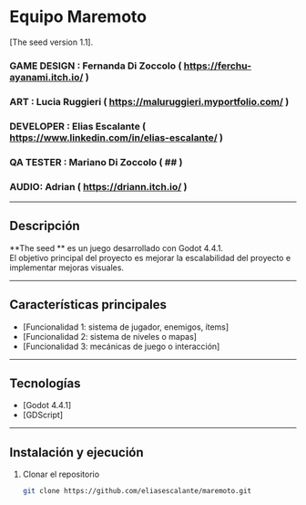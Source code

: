 # Equipo Maremoto

[The seed version 1.1].

### GAME DESIGN : Fernanda Di Zoccolo ( https://ferchu-ayanami.itch.io/ )
### ART : Lucia Ruggieri ( https://maluruggieri.myportfolio.com/ )
### DEVELOPER : Elias Escalante ( https://www.linkedin.com/in/elias-escalante/ )
### QA TESTER : Mariano Di Zoccolo ( ## )
### AUDIO: Adrian ( https://driann.itch.io/ )

---

## Descripción

**The seed ** es un juego desarrollado con Godot 4.4.1.  
El objetivo principal del proyecto es mejorar la escalabilidad del proyecto e implementar mejoras visuales.

---

## Características principales

- [Funcionalidad 1: sistema de jugador, enemigos, ítems]
- [Funcionalidad 2: sistema de niveles o mapas]
- [Funcionalidad 3: mecánicas de juego o interacción]

---

## Tecnologías

- [Godot 4.4.1]
- [GDScript]

---

## Instalación y ejecución

1. Clonar el repositorio  
   ```bash
   git clone https://github.com/eliasescalante/maremoto.git
